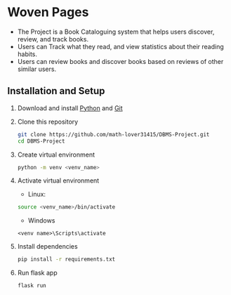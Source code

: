 # Woven Pages
- The Project is a Book Cataloguing system that helps users discover, review, and track books.
- Users can Track what they read, and view statistics about their reading habits.
- Users can review books and discover books based on reviews of other similar users.

## Installation and Setup

1. Download and install [Python](https://docs.python.org/) and [Git](https://git-scm.com/book/en/v2/Getting-Started-Installing-Git)

2. Clone this repository
    ``` bash
    git clone https://github.com/math-lover31415/DBMS-Project.git
    cd DBMS-Project
    ```

3. Create virtual environment
    ```bash
    python -m venv <venv_name>
    ```

4. Activate virtual environment
    -   Linux:
    ```bash
    source <venv_name>/bin/activate
    ```
    - Windows
    ```
    <venv name>\Scripts\activate
    ```
5. Install dependencies
    ```bash
    pip install -r requirements.txt
    ```
6. Run flask app
    ```bash
    flask run
    ```
